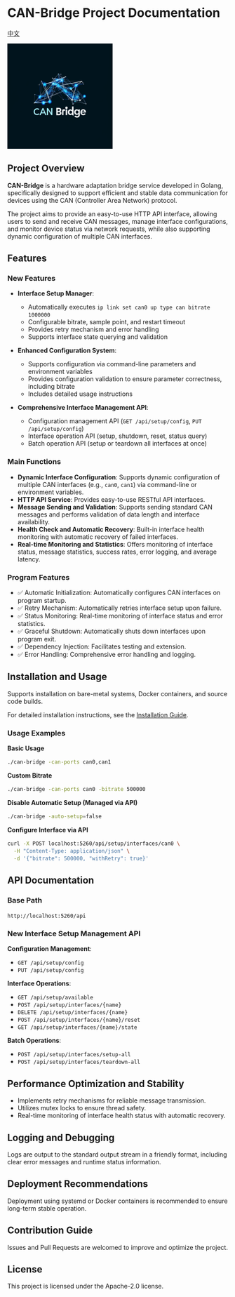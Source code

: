 # CAN-Bridge Project Documentation

[中文](README_zhCN.md)

<p><img src=".github/logo.png" width=240></p>

## Project Overview

**CAN-Bridge** is a hardware adaptation bridge service developed in Golang, specifically designed to support efficient and stable data communication for devices using the CAN (Controller Area Network) protocol.

The project aims to provide an easy-to-use HTTP API interface, allowing users to send and receive CAN messages, manage interface configurations, and monitor device status via network requests, while also supporting dynamic configuration of multiple CAN interfaces.

## Features

### New Features

* **Interface Setup Manager**:

  * Automatically executes `ip link set can0 up type can bitrate 1000000`
  * Configurable bitrate, sample point, and restart timeout
  * Provides retry mechanism and error handling
  * Supports interface state querying and validation

* **Enhanced Configuration System**:

  * Supports configuration via command-line parameters and environment variables
  * Provides configuration validation to ensure parameter correctness, including bitrate
  * Includes detailed usage instructions

* **Comprehensive Interface Management API**:

  * Configuration management API (`GET /api/setup/config`, `PUT /api/setup/config`)
  * Interface operation API (setup, shutdown, reset, status query)
  * Batch operation API (setup or teardown all interfaces at once)

### Main Functions

* **Dynamic Interface Configuration**: Supports dynamic configuration of multiple CAN interfaces (e.g., `can0`, `can1`) via command-line or environment variables.
* **HTTP API Service**: Provides easy-to-use RESTful API interfaces.
* **Message Sending and Validation**: Supports sending standard CAN messages and performs validation of data length and interface availability.
* **Health Check and Automatic Recovery**: Built-in interface health monitoring with automatic recovery of failed interfaces.
* **Real-time Monitoring and Statistics**: Offers monitoring of interface status, message statistics, success rates, error logging, and average latency.

### Program Features

* ✅ Automatic Initialization: Automatically configures CAN interfaces on program startup.
* ✅ Retry Mechanism: Automatically retries interface setup upon failure.
* ✅ Status Monitoring: Real-time monitoring of interface status and error statistics.
* ✅ Graceful Shutdown: Automatically shuts down interfaces upon program exit.
* ✅ Dependency Injection: Facilitates testing and extension.
* ✅ Error Handling: Comprehensive error handling and logging.

## Installation and Usage

Supports installation on bare-metal systems, Docker containers, and source code builds.

For detailed installation instructions, see the [Installation Guide](docs/install.md).

### Usage Examples

**Basic Usage**

```bash
./can-bridge -can-ports can0,can1
```

**Custom Bitrate**

```bash
./can-bridge -can-ports can0 -bitrate 500000
```

**Disable Automatic Setup (Managed via API)**

```bash
./can-bridge -auto-setup=false
```

**Configure Interface via API**

```bash
curl -X POST localhost:5260/api/setup/interfaces/can0 \
  -H "Content-Type: application/json" \
  -d '{"bitrate": 500000, "withRetry": true}'
```

## API Documentation

### Base Path

`http://localhost:5260/api`

### New Interface Setup Management API

**Configuration Management**:

* `GET /api/setup/config`
* `PUT /api/setup/config`

**Interface Operations**:

* `GET /api/setup/available`
* `POST /api/setup/interfaces/{name}`
* `DELETE /api/setup/interfaces/{name}`
* `POST /api/setup/interfaces/{name}/reset`
* `GET /api/setup/interfaces/{name}/state`

**Batch Operations**:

* `POST /api/setup/interfaces/setup-all`
* `POST /api/setup/interfaces/teardown-all`

## Performance Optimization and Stability

* Implements retry mechanisms for reliable message transmission.
* Utilizes mutex locks to ensure thread safety.
* Real-time monitoring of interface health status with automatic recovery.

## Logging and Debugging

Logs are output to the standard output stream in a friendly format, including clear error messages and runtime status information.

## Deployment Recommendations

Deployment using systemd or Docker containers is recommended to ensure long-term stable operation.

## Contribution Guide

Issues and Pull Requests are welcomed to improve and optimize the project.

## License

This project is licensed under the Apache-2.0 license.
